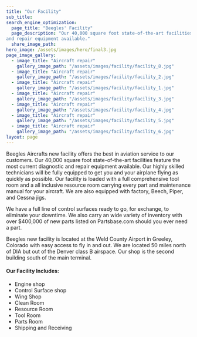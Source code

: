 ```yaml
---
title: "Our Facility"
sub_title: 
search_engine_optimization:
  page_title: "Beegles' Facility"
  page_description: "Our 40,000 square foot state-of-the-art facilities feature the most current diagnostic
and repair equipment available."
  share_image_path:
hero_image: /assets/images/hero/final3.jpg
page_image_gallery:
  - image_title: "Aircraft repair"
    gallery_image_path: "/assets/images/facility/facility_8.jpg"
  - image_title: "Aircraft repair"
    gallery_image_path: "/assets/images/facility/facility_2.jpg"
  - image_title: "Aircraft repair"
    gallery_image_path: "/assets/images/facility/facility_1.jpg"
  - image_title: "Aircraft repair"
    gallery_image_path: "/assets/images/facility/facility_3.jpg"
  - image_title: "Aircraft repair"
    gallery_image_path: "/assets/images/facility/facility_4.jpg"
  - image_title: "Aircraft repair"
    gallery_image_path: "/assets/images/facility/facility_5.jpg"
  - image_title: "Aircraft repair"
    gallery_image_path: "/assets/images/facility/facility_6.jpg"
layout: page
---
```

Beegles Aircrafts new facility offers the best in aviation service to our customers. Our 40,000 square foot state-of-the-art facilities feature the most current diagnostic and repair equipment available. Our highly skilled technicians will be fully equipped to get you and your airplane flying as quickly as possible. Our facility is loaded with a full comprehensive tool room and a all inclusive resource room carrying every part and maintenance manual for your aircraft. We are also equipped with factory, Beech, Piper, and Cessna jigs.

We have a full line of control surfaces ready to go, for exchange, to eliminate your downtime. We also carry an wide variety of inventory with over $400,000 of new parts listed on Partsbase.com should you ever need a part.

Beegles new facility is located at the Weld County Airport in Greeley, Colorado with easy access to fly in and out. We are located 50 miles north of DIA but out of the Denver class B airspace. Our shop is the second building south of the main terminal.&nbsp;

#### Our Facility Includes:

* Engine shop
* Control Surface shop
* Wing Shop
* Clean Room
* Resource Room
* Tool Room
* Parts Room
* Shipping and Receiving